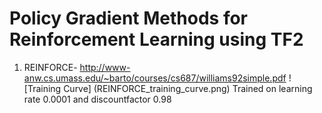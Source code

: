 # Policy Gradient Methods for Reinforcement Learning using TF2
1. REINFORCE- http://www-anw.cs.umass.edu/~barto/courses/cs687/williams92simple.pdf
![Training Curve] (REINFORCE_training_curve.png)
Trained on learning rate 0.0001 and discountfactor 0.98
